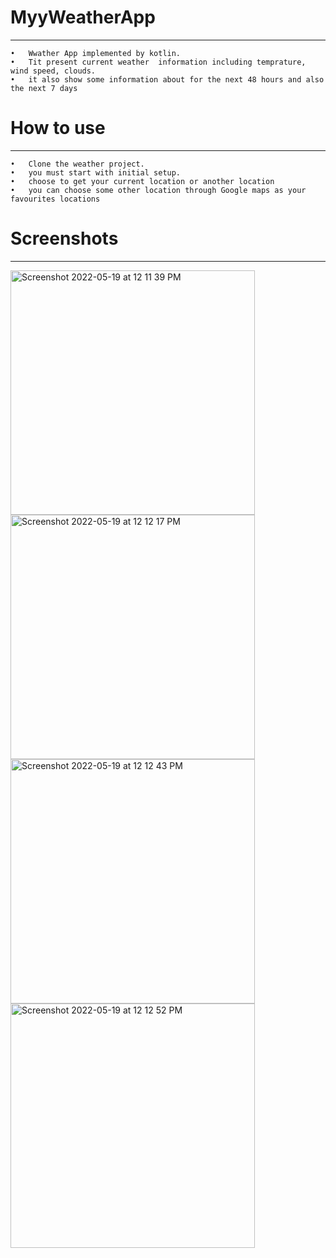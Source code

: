 # MyyWeatherApp
_______________________________________________________________________________________

	•	Wwather App implemented by kotlin.
	•	Tit present current weather  information including temprature, wind speed, clouds.
	•	it also show some information about for the next 48 hours and also the next 7 days 
	

# How to use  
_______________________________________________________________________________________


	•	Clone the weather project.
	•	you must start with initial setup.
	•	choose to get your current location or another location
	•	you can choose some other location through Google maps as your favourites locations

# Screenshots
_______________________________________________________________________________________



<img width="391" alt="Screenshot 2022-05-19 at 12 11 39 PM" src="https://user-images.githubusercontent.com/98602938/169272165-176cc04c-4233-48ce-8877-c797273a6848.png">
<img width="391" alt="Screenshot 2022-05-19 at 12 12 17 PM" src="https://user-images.githubusercontent.com/98602938/169272191-e7b5a1ad-1537-4a5f-957e-038c117b72e2.png">
<img width="391" alt="Screenshot 2022-05-19 at 12 12 43 PM" src="https://user-images.githubusercontent.com/98602938/169272226-45de4fec-c9d9-4348-a164-859fd9acc0fe.png">
<img width="391" alt="Screenshot 2022-05-19 at 12 12 52 PM" src="https://user-images.githubusercontent.com/98602938/169272238-8b9a9553-1854-474d-9799-27b6b7a75c07.png">
